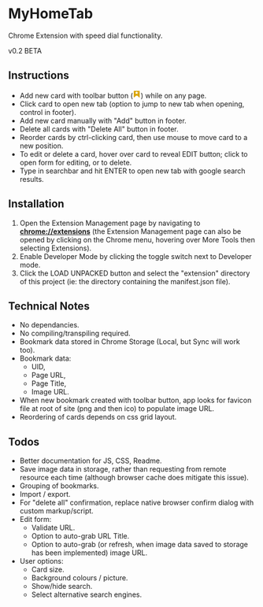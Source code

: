 # MyHomeTab
Chrome Extension with speed dial functionality.

v0.2 BETA

## Instructions
* Add new card with toolbar button (![Image](./extension/icons/icon16.png "toolbar icon")) while on any page.
* Click card to open new tab (option to jump to new tab when opening, control in footer).
* Add new card manually with "Add" button in footer.
* Delete all cards with "Delete All" button in footer.
* Reorder cards by ctrl-clicking card, then use mouse to move card to a new position.
* To edit or delete a card, hover over card to reveal EDIT button; click to open form for editing, or to delete.
* Type in searchbar and hit ENTER to open new tab with google search results.


## Installation
1. Open the Extension Management page by navigating to [**chrome://extensions**](chrome://extensions) (the Extension Management page can also be opened by clicking on the Chrome menu, hovering over More Tools then selecting Extensions).
2. Enable Developer Mode by clicking the toggle switch next to Developer mode.
3. Click the LOAD UNPACKED button and select the "extension" directory of this project (ie: the directory containing the manifest.json file).


## Technical Notes
* No dependancies.
* No compiling/transpiling required.
* Bookmark data stored in Chrome Storage (Local, but Sync will work too).
* Bookmark data: 
  * UID,
  * Page URL,
  * Page Title,
  * Image URL.
* When new bookmark created with toolbar button, app looks for favicon file at root of site (png and then ico) to populate image URL.
* Reordering of cards depends on css grid layout.


## Todos
* Better documentation for JS, CSS, Readme.
* Save image data in storage, rather than requesting from remote resource each time (although browser cache does mitigate this issue).
* Grouping of bookmarks.
* Import / export.
* For "delete all" confirmation, replace native browser confirm dialog with custom markup/script.
* Edit form:
  * Validate URL.
  * Option to auto-grab URL Title.
  * Option to auto-grab (or refresh, when image data saved to storage has been implemented) image URL.
* User options:
  * Card size.
  * Background colours / picture.
  * Show/hide search.
  * Select alternative search engines.
